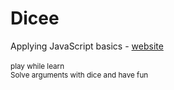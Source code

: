 # Dicee

Applying JavaScript basics - [website](anii693.github.io/Dicee/)
<br><br>
<sub>play while learn <br>
Solve arguments with dice and have fun</sub>
